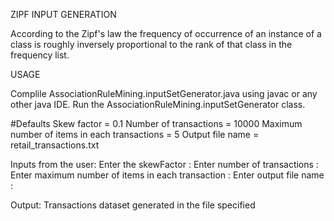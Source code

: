 ZIPF INPUT GENERATION

According to the Zipf's law the frequency of occurrence of an instance of a class is roughly inversely proportional to the rank of that class in the frequency list.

USAGE 

Complile AssociationRuleMining.inputSetGenerator.java using javac or any other java IDE. Run the AssociationRuleMining.inputSetGenerator class.

#Defaults
Skew factor = 0.1
Number of transactions = 10000
Maximum number of items in each transactions = 5
Output file name = retail_transactions.txt


Inputs from the user:
Enter the skewFactor <Integer> : 
Enter number of transactions <Integer>:
Enter maximum number of items in each transaction <Integer>:
Enter output file name <String>:


Output:
Transactions dataset generated in the file specified 

